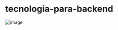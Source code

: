 # tecnologia-para-backend

![image](https://github.com/user-attachments/assets/6c08158f-825c-473c-ad38-11fc420c4849)
